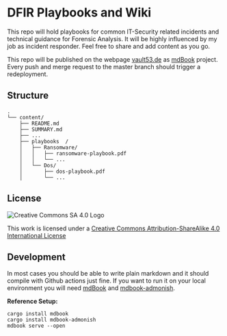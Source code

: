 # DFIR Playbooks and Wiki

This repo will hold playbooks for common IT-Security related incidents and technical guidance for Forensic Analysis. It will be highly influenced by my job as incident responder. Feel free to share and add content as you go.

This repo will be published on the webpage [vault53.de](https://www.vault53.de) as [mdBook](https://github.com/rust-lang/mdBook) project. Every push and merge request to the master branch should trigger a redeployment.

## Structure
```
.
└── content/
    ├── README.md
    ├── SUMMARY.md
    ├── ...
    ├── playbooks  /
    │   ├── Ransomware/
    │   │   ├── ransomware-playbook.pdf
    │   │   └── ...
    │   └── Dos/
    │       ├── dos-playbook.pdf
    │       └── ...
```

## License
![Creative Commons SA 4.0 Logo](https://i.creativecommons.org/l/by-sa/4.0/80x15.png "CC Logo")

This work is licensed under a [Creative Commons Attribution-ShareAlike 4.0 International License](http://creativecommons.org/licenses/by-sa/4.0/)

## Development
In most cases you should be able to write plain markdown and it should compile with Github actions just fine. If you want to run it on your local environment you will need [mdBook](https://github.com/rust-lang/mdBook) and [mdbook-admonish](https://github.com/tommilligan/mdbook-admonish).

**Reference Setup:**
```
cargo install mdbook
cargo install mdbook-admonish
mdbook serve --open
```